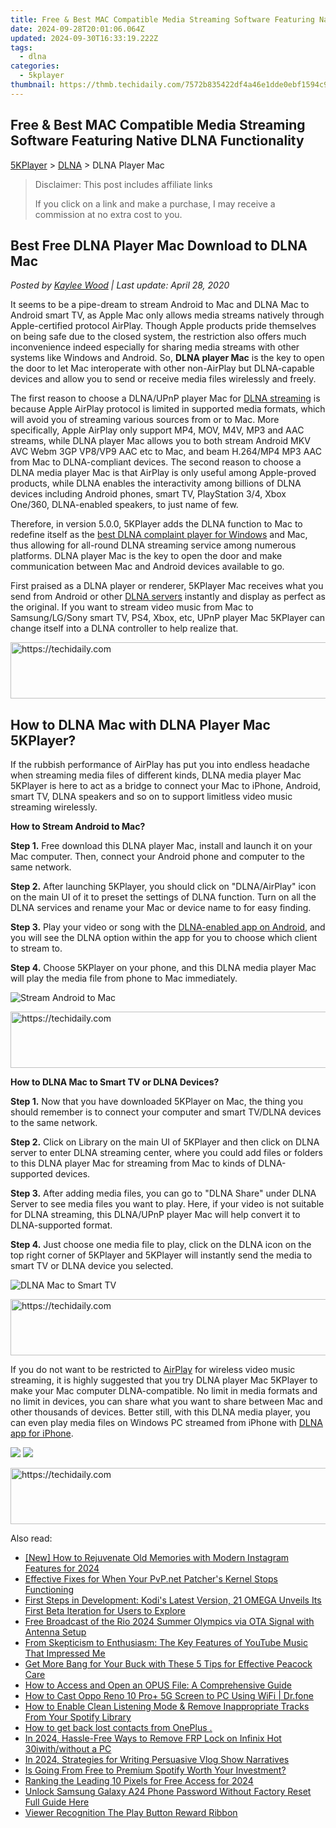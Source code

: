 ```yaml
---
title: Free & Best MAC Compatible Media Streaming Software Featuring Native DLNA Functionality
date: 2024-09-28T20:01:06.064Z
updated: 2024-09-30T16:33:19.222Z
tags:
  - dlna
categories:
  - 5kplayer
thumbnail: https://thmb.techidaily.com/7572b835422df4a46e1dde0ebf1594c94500d035cdbdf693fb3fdb8a7d6301cc.jpg
---
```


## Free & Best MAC Compatible Media Streaming Software Featuring Native DLNA Functionality

[5KPlayer](https://tools.techidaily.com/5kplayer/products/) \> [DLNA](https://tools.techidaily.com/5kplayer/dlna/) \> DLNA Player Mac

>  Disclaimer: This post includes affiliate links
>
>  If you click on a link and make a purchase, I may receive a commission at no extra cost to you.
>

## Best Free DLNA Player Mac Download to DLNA Mac

 _Posted by [Kaylee Wood](https://www.quora.com/profile/Amanda-Hu-21) | Last update: April 28, 2020_

It seems to be a pipe-dream to stream Android to Mac and DLNA Mac to Android smart TV, as Apple Mac only allows media streams natively through Apple-certified protocol AirPlay. Though Apple products pride themselves on being safe due to the closed system, the restriction also offers much inconvenience indeed especially for sharing media streams with other systems like Windows and Android. So, **DLNA player Mac** is the key to open the door to let Mac interoperate with other non-AirPlay but DLNA-capable devices and allow you to send or receive media files wirelessly and freely.

The first reason to choose a DLNA/UPnP player Mac for [DLNA streaming](https://tools.techidaily.com/5kplayer/dlna/) is because Apple AirPlay protocol is limited in supported media formats, which will avoid you of streaming various sources from or to Mac. More specifically, Apple AirPlay only support MP4, MOV, M4V, MP3 and AAC streams, while DLNA player Mac allows you to both stream Android MKV AVC Webm 3GP VP8/VP9 AAC etc to Mac, and beam H.264/MP4 MP3 AAC from Mac to DLNA-compliant devices. The second reason to choose a DLNA media player Mac is that AirPlay is only useful among Apple-proved products, while DLNA enables the interactivity among billions of DLNA devices including Android phones, smart TV, PlayStation 3/4, Xbox One/360, DLNA-enabled speakers, to just name of few.

Therefore, in version 5.0.0, 5KPlayer adds the DLNA function to Mac to redefine itself as the [best DLNA complaint player for Windows](https://tools.techidaily.com/5kplayer/dlna/) and Mac, thus allowing for all-round DLNA streaming service among numerous platforms. DLNA player Mac is the key to open the door and make communication between Mac and Android devices available to go.

First praised as a DLNA player or renderer, 5KPlayer Mac receives what you send from Android or other [DLNA servers](https://tools.techidaily.com/5kplayer/dlna/) instantly and display as perfect as the original. If you want to stream video music from Mac to Samsung/LG/Sony smart TV, PS4, Xbox, etc, UPnP player Mac 5KPlayer can change itself into a DLNA controller to help realize that. 

<!-- affiliate ads begin -->
<a href="https://appsumo.8odi.net/c/5597632/2105876/7443" target="_top" id="2105876">
  <img src="//a.impactradius-go.com/display-ad/7443-2105876" border="0" alt="https://techidaily.com" width="728" height="90"/>
</a>
<img height="0" width="0" src="https://appsumo.8odi.net/i/5597632/2105876/7443" style="position:absolute;visibility:hidden;" border="0" />
<!-- affiliate ads end -->

## How to DLNA Mac with DLNA Player Mac 5KPlayer?

If the rubbish performance of AirPlay has put you into endless headache when streaming media files of different kinds, DLNA media player Mac 5KPlayer is here to act as a bridge to connect your Mac to iPhone, Android, smart TV, DLNA speakers and so on to support limitless video music streaming wirelessly.

**How to Stream Android to Mac?**

**Step 1.** Free download this DLNA player Mac, install and launch it on your Mac computer. Then, connect your Android phone and computer to the same network.

**Step 2.** After launching 5KPlayer, you should click on "DLNA/AirPlay" icon on the main UI of it to preset the settings of DLNA function. Turn on all the DLNA services and rename your Mac or device name to for easy finding.

**Step 3.** Play your video or song with the [DLNA-enabled app on Android](https://tools.techidaily.com/5kplayer/dlna/), and you will see the DLNA option within the app for you to choose which client to stream to.

**Step 4.** Choose 5KPlayer on your phone, and this DLNA media player Mac will play the media file from phone to Mac immediately.

![Stream Android to Mac](https://www.5kplayer.com/dlna/img/dlna-android-to-mac.jpg) 

<!-- affiliate ads begin -->
<a href="https://appsumo.8odi.net/c/5597632/2118311/7443" target="_top" id="2118311">
  <img src="//a.impactradius-go.com/display-ad/7443-2118311" border="0" alt="https://techidaily.com" width="728" height="90"/>
</a>
<img height="0" width="0" src="https://appsumo.8odi.net/i/5597632/2118311/7443" style="position:absolute;visibility:hidden;" border="0" />
<!-- affiliate ads end -->

**How to DLNA Mac to Smart TV or DLNA Devices?**

**Step 1\.** Now that you have downloaded 5KPlayer on Mac, the thing you should remember is to connect your computer and smart TV/DLNA devices to the same network.

**Step 2.** Click on Library on the main UI of 5KPlayer and then click on DLNA server to enter DLNA streaming center, where you could add files or folders to this DLNA player Mac for streaming from Mac to kinds of DLNA-supported devices.

**Step 3.** After adding media files, you can go to "DLNA Share" under DLNA Server to see media files you want to play. Here, if your video is not suitable for DLNA streaming, this DLNA/UPnP player Mac will help convert it to DLNA-supported format.

**Step 4.** Just choose one media file to play, click on the DLNA icon on the top right corner of 5KPlayer and 5KPlayer will instantly send the media to smart TV or DLNA device you selected.

![DLNA Mac to Smart TV](https://www.5kplayer.com/dlna/img/dlna-mac-to-tv.jpg) 

<!-- affiliate ads begin -->
<a href="https://appsumo.8odi.net/c/5597632/2137394/7443" target="_top" id="2137394">
  <img src="//a.impactradius-go.com/display-ad/7443-2137394" border="0" alt="https://techidaily.com" width="600" height="90"/>
</a>
<img height="0" width="0" src="https://appsumo.8odi.net/i/5597632/2137394/7443" style="position:absolute;visibility:hidden;" border="0" />
<!-- affiliate ads end -->

If you do not want to be restricted to [AirPlay](https://tools.techidaily.com/5kplayer/airplay/) for wireless video music streaming, it is highly suggested that you try DLNA player Mac 5KPlayer to make your Mac computer DLNA-compatible. No limit in media formats and no limit in devices, you can share what you want to share between Mac and other thousands of devices. Better still, with this DLNA media player, you can even play media files on Windows PC streamed from iPhone with [DLNA app for iPhone](https://tools.techidaily.com/5kplayer/dlna/).

[![](https://www.5kplayer.com/dlna/../button/freedownwhitewin.png)](https://tools.techidaily.com/5kplayer/products/) [![](https://www.5kplayer.com/dlna/../button/freedownbackmac.png)](https://tools.techidaily.com/5kplayer/products/)

<!-- affiliate ads begin -->
<a href="https://bluettiit.sjv.io/c/5597632/2148129/17093" target="_top" id="2148129">
  <img src="//a.impactradius-go.com/display-ad/17093-2148129" border="0" alt="https://techidaily.com" width="728" height="90"/>
</a>
<img height="0" width="0" src="https://bluettiit.sjv.io/i/5597632/2148129/17093" style="position:absolute;visibility:hidden;" border="0" />
<!-- affiliate ads end -->

<ins class="adsbygoogle"
     style="display:block"
     data-ad-format="autorelaxed"
     data-ad-client="ca-pub-7571918770474297"
     data-ad-slot="1223367746"></ins>

<ins class="adsbygoogle"
     style="display:block"
     data-ad-client="ca-pub-7571918770474297"
     data-ad-slot="8358498916"
     data-ad-format="auto"
     data-full-width-responsive="true"></ins>

<span class="atpl-alsoreadstyle">Also read:</span>
<div><ul>
<li><a href="https://instagram-clips.techidaily.com/new-how-to-rejuvenate-old-memories-with-modern-instagram-features-for-2024/"><u>[New] How to Rejuvenate Old Memories with Modern Instagram Features for 2024</u></a></li>
<li><a href="https://common-error.techidaily.com/effective-fixes-for-when-your-pvpnet-patchers-kernel-stops-functioning/"><u>Effective Fixes for When Your PvP.net Patcher's Kernel Stops Functioning</u></a></li>
<li><a href="https://media-tips.techidaily.com/first-steps-in-development-kodis-latest-version-21-omega-unveils-its-first-beta-iteration-for-users-to-explore/"><u>First Steps in Development: Kodi's Latest Version, 21 OMEGA Unveils Its First Beta Iteration for Users to Explore</u></a></li>
<li><a href="https://media-tips.techidaily.com/free-broadcast-of-the-rio-2024-summer-olympics-via-ota-signal-with-antenna-setup/"><u>Free Broadcast of the Rio 2024 Summer Olympics via OTA Signal with Antenna Setup</u></a></li>
<li><a href="https://media-tips.techidaily.com/from-skepticism-to-enthusiasm-the-key-features-of-youtube-music-that-impressed-me/"><u>From Skepticism to Enthusiasm: The Key Features of YouTube Music That Impressed Me</u></a></li>
<li><a href="https://media-tips.techidaily.com/get-more-bang-for-your-buck-with-these-5-tips-for-effective-peacock-care/"><u>Get More Bang for Your Buck with These 5 Tips for Effective Peacock Care</u></a></li>
<li><a href="https://media-tips.techidaily.com/how-to-access-and-open-an-opus-file-a-comprehensive-guide/"><u>How to Access and Open an OPUS File: A Comprehensive Guide</u></a></li>
<li><a href="https://screen-mirror.techidaily.com/how-to-cast-oppo-reno-10-proplus-5g-screen-to-pc-using-wifi-drfone-by-drfone-android/"><u>How to Cast Oppo Reno 10 Pro+ 5G Screen to PC Using WiFi | Dr.fone</u></a></li>
<li><a href="https://media-tips.techidaily.com/how-to-enable-clean-listening-mode-and-remove-inappropriate-tracks-from-your-spotify-library/"><u>How to Enable Clean Listening Mode & Remove Inappropriate Tracks From Your Spotify Library</u></a></li>
<li><a href="https://blog-min.techidaily.com/how-to-get-back-lost-contacts-from-oneplus-by-fonelab-android-recover-contacts/"><u>How to get back lost contacts from OnePlus .</u></a></li>
<li><a href="https://bypass-frp.techidaily.com/in-2024-hassle-free-ways-to-remove-frp-lock-on-infinix-hot-30iwithwithout-a-pc-by-drfone-android/"><u>In 2024, Hassle-Free Ways to Remove FRP Lock on Infinix Hot 30iwith/without a PC</u></a></li>
<li><a href="https://some-skills.techidaily.com/in-2024-strategies-for-writing-persuasive-vlog-show-narratives/"><u>In 2024, Strategies for Writing Persuasive Vlog Show Narratives</u></a></li>
<li><a href="https://media-tips.techidaily.com/is-going-from-free-to-premium-spotify-worth-your-investment/"><u>Is Going From Free to Premium Spotify Worth Your Investment?</u></a></li>
<li><a href="https://fox-hovers.techidaily.com/ranking-the-leading-10-pixels-for-free-access-for-2024/"><u>Ranking the Leading 10 Pixels for Free Access for 2024</u></a></li>
<li><a href="https://android-unlock.techidaily.com/unlock-samsung-galaxy-a24-phone-password-without-factory-reset-full-guide-here-by-drfone-android/"><u>Unlock Samsung Galaxy A24 Phone Password Without Factory Reset Full Guide Here</u></a></li>
<li><a href="https://youtube-clips.techidaily.com/viewer-recognition-the-play-button-reward-ribbon/"><u>Viewer Recognition The Play Button Reward Ribbon</u></a></li>
</ul></div>

